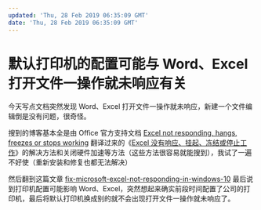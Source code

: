 ```yaml
---
updated: 'Thu, 28 Feb 2019 06:35:09 GMT'
date: 'Thu, 28 Feb 2019 06:35:09 GMT'
---
```


# 默认打印机的配置可能与 Word、Excel 打开文件一操作就未响应有关

今天写点文档突然发现 Word、Excel 打开文件一操作就未响应，新建一个文件编辑倒是没有问题，很奇怪。

搜到的博客基本全是由 Office 官方支持文档 [Excel not responding, hangs, freezes or stops working](https://support.office.com/en-us/article/Excel-not-responding-hangs-freezes-or-stops-working-37E7D3C9-9E84-40BF-A805-4CA6853A1FF4) 翻译过来的《[Excel 没有响应、挂起、冻结或停止工作](https://support.office.com/zh-cn/article/excel-%e6%b2%a1%e6%9c%89%e5%93%8d%e5%ba%94%e3%80%81%e6%8c%82%e8%b5%b7%e3%80%81%e5%86%bb%e7%bb%93%e6%88%96%e5%81%9c%e6%ad%a2%e5%b7%a5%e4%bd%9c-37e7d3c9-9e84-40bf-a805-4ca6853a1ff4?ui=zh-CN\&rs=zh-CN\&ad=CN)》的解决方法和关闭硬件加速等方法（这些方法很容易就能搜到），我试了一遍不好使（重新安装和修复也都无法解决）

然后翻到这篇文章 [fix-microsoft-excel-not-responding-in-windows-10](https://www.techbout.com/fix-microsoft-excel-not-responding-in-windows-10-29777/) 最后说到打印机配置可能影响 Word、Excel，突然想起来确实前段时间配置了公司的打印机，最后将默认打印机换成别的就不会出现打开文件一操作就未响应了。
